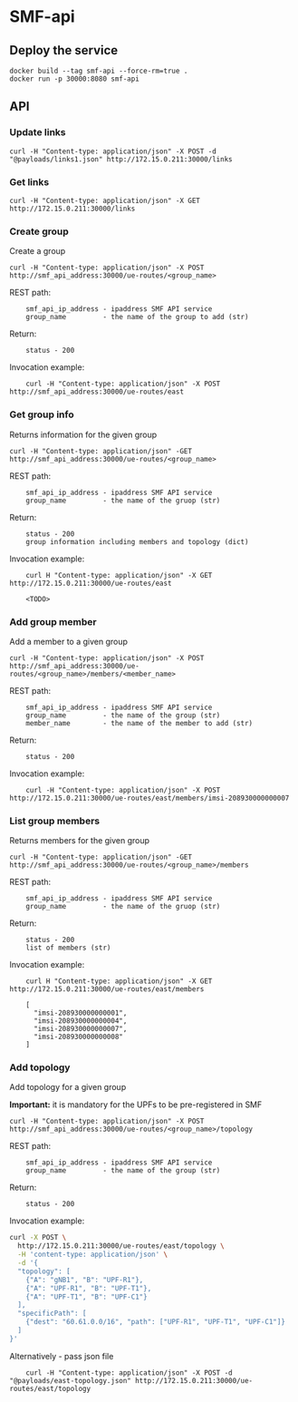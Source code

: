 # SMF-api

## Deploy the service

```
docker build --tag smf-api --force-rm=true .
docker run -p 30000:8080 smf-api
```

## API

### Update links

```
curl -H "Content-type: application/json" -X POST -d "@payloads/links1.json" http://172.15.0.211:30000/links
```

### Get links

```
curl -H "Content-type: application/json" -X GET http://172.15.0.211:30000/links
```


### Create group

Create a group

```
curl -H "Content-type: application/json" -X POST http://smf_api_address:30000/ue-routes/<group_name>
```

REST path:

```
    smf_api_ip_address - ipaddress SMF API service
    group_name         - the name of the group to add (str)
```

Return:

```
    status - 200
```

Invocation example:

```
    curl -H "Content-type: application/json" -X POST http://smf_api_address:30000/ue-routes/east
```

### Get group info

Returns information for the given group

```
curl -H "Content-type: application/json" -GET http://smf_api_address:30000/ue-routes/<group_name>
```

REST path:

```
    smf_api_ip_address - ipaddress SMF API service
    group_name         - the name of the gruop (str)
```

Return:

```
    status - 200
    group information including members and topology (dict)
```

Invocation example:

```
    curl H "Content-type: application/json" -X GET http://172.15.0.211:30000/ue-routes/east

    <TODO>
```


### Add group member

Add a member to a given group

```
curl -H "Content-type: application/json" -X POST http://smf_api_address:30000/ue-routes/<group_name>/members/<member_name>
```

REST path:

```
    smf_api_ip_address - ipaddress SMF API service
    group_name         - the name of the group (str)
    member_name        - the name of the member to add (str)
```

Return:

```
    status - 200
```

Invocation example:

```
    curl -H "Content-type: application/json" -X POST http://172.15.0.211:30000/ue-routes/east/members/imsi-208930000000007
```


### List group members

Returns members for the given group

```
curl -H "Content-type: application/json" -GET http://smf_api_address:30000/ue-routes/<group_name>/members
```

REST path:

```
    smf_api_ip_address - ipaddress SMF API service
    group_name         - the name of the gruop (str)
```

Return:

```
    status - 200
    list of members (str)
```

Invocation example:

```
    curl H "Content-type: application/json" -X GET http://172.15.0.211:30000/ue-routes/east/members

    [
      "imsi-208930000000001",
      "imsi-208930000000004",
      "imsi-208930000000007",
      "imsi-208930000000008"
    ]
```


### Add topology

Add topology for a given group

**Important:** it is mandatory for the UPFs to be pre-registered in SMF

```
curl -H "Content-type: application/json" -X POST http://smf_api_address:30000/ue-routes/<group_name>/topology
```

REST path:

```
    smf_api_ip_address - ipaddress SMF API service
    group_name         - the name of the group (str)
```

Return:

```
    status - 200
```

Invocation example:

```bash
curl -X POST \
  http://172.15.0.211:30000/ue-routes/east/topology \
  -H 'content-type: application/json' \
  -d '{
  "topology": [
    {"A": "gNB1", "B": "UPF-R1"},
    {"A": "UPF-R1", "B": "UPF-T1"},
    {"A": "UPF-T1", "B": "UPF-C1"}
  ],
  "specificPath": [
    {"dest": "60.61.0.0/16", "path": ["UPF-R1", "UPF-T1", "UPF-C1"]}
  ]
}'
```

Alternatively - pass json file

```
    curl -H "Content-type: application/json" -X POST -d "@payloads/east-topology.json" http://172.15.0.211:30000/ue-routes/east/topology
```
